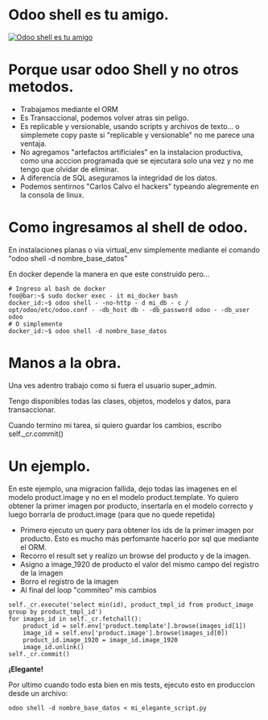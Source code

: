 # Odoo shell es tu amigo.

[![Odoo shell es tu amigo](https://img.youtube.com/vi/ocpN98EDI0c/hqdefault.jpg)](https://youtu.be/ocpN98EDI0c)

# Porque usar odoo Shell y no otros metodos.
- Trabajamos mediante el ORM
- Es Transaccional, podemos volver atras sin peligo.
- Es replicable y versionable, usando scripts y archivos de texto... o simplemete copy paste si "replicable y versionable" no me parece una ventaja.
- No agregamos "artefactos artificiales" en la instalacion productiva, como una acccion programada que se ejecutara solo una vez y no me tengo que olvidar de eliminar.
- A diferencia de SQL aseguramos la integridad de los datos.
- Podemos sentirnos "Carlos Calvo el hackers" typeando alegremente en la consola de linux.


# Como ingresamos al shell de odoo.
En instalaciones planas o via virtual_env simplemente mediante el comando "odoo shell -d nombre_base_datos"

En docker depende la manera en que este construido pero... 

```console
# Ingreso al bash de docker
foo@bar:~$ sudo docker exec - it mi_docker bash
docker_id:~$ odoo shell - -no-http - d mi_db - c / opt/odoo/etc/odoo.conf - -db_host db - -db_password odoo - -db_user odoo
# O simplemente 
docker_id:~$ odoo shell -d nombre_base_datos
```

# Manos a la obra.
Una ves adentro trabajo como si fuera el usuario super_admin.

Tengo disponibles todas las clases, objetos, modelos y datos, para transaccionar.  

Cuando termino mi tarea, si quiero guardar los cambios, escribo self._cr.commit()


# Un ejemplo.
En este ejemplo, una migracion fallida, dejo todas las imagenes en el modelo product.image y no en el modelo product.template. 
Yo quiero obtener la primer imagen por producto, insertarla en el modelo correcto y luego borrarla de product.image (para que no quede repetida)

- Primero ejecuto un query para obtener los ids de la primer imagen por producto. Esto es mucho más perfomante hacerlo por sql que mediante el ORM.
- Recorro el result set y realizo un browse del producto y de la imagen.
- Asigno a image_1920 de producto el valor del mismo campo del registro de la imagen
- Borro el registro de la imagen
- Al final del loop "commiteo" mis cambios

```
self._cr.execute('select min(id), product_tmpl_id from product_image group by product_tmpl_id')
for images_id in self._cr.fetchall():
    product_id = self.env['product.template'].browse(images_id[1])
    image_id = self.env['product.image'].browse(images_id[0])
    product_id.image_1920 = image_id.image_1920
    image_id.unlink()
self._cr.commit()
```

**¡Elegante!** 

Por ultimo cuando todo esta bien en mis tests, ejecuto esto en produccion desde un archivo:

```console
odoo shell -d nombre_base_datos < mi_elegante_script.py
```
